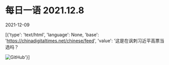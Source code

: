 # 每日一语 2021.12.8

2021-12-09

[{'type': 'text/html', 'language': None, 'base': 'https://chinadigitaltimes.net/chinese/feed', 'value': '这是在讽刺习近平高票当选吗？

![GitHub](https://chinadigitaltimes.net/chinese/files/2021/12/image-1639028060417.png)'}]